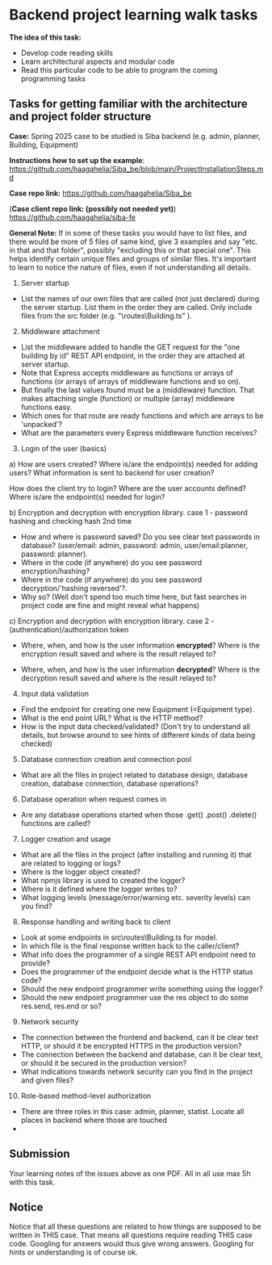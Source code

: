 # Backend project learning walk tasks 

**The idea of this task:**

* Develop code reading skills
* Learn architectural aspects and modular code
* Read this particular code to be able to program the coming programming tasks

## Tasks for getting familiar with the architecture and project folder structure

**Case:** Spring 2025 case to be studied is Siba backend (e.g. admin, planner, Building, Equipment)

**Instructions how to set up the example**: https://github.com/haagahelia/Siba_be/blob/main/ProjectInstallationSteps.md 

**Case repo link:** https://github.com/haagahelia/Siba_be

(**Case client repo link: (possibly not needed yet)**) https://github.com/haagahelia/siba-fe

**General Note:** If in some of these tasks you would have to list files, and there would be more of 5 files of same kind, give 3 examples and say "etc. in that and that folder", possibly "excluding this or that special one". This helps identify certain unique files and groups of similar files. It's important to learn to notice the nature of files, even if not understanding all details.
 
1. Server startup

* List the names of our own files that are called (not just declared) during the server startup. List them in the order they are called. Only include files from the src folder (e.g. "\routes\Building.ts" ).

2. Middleware attachment

* List the middleware added to handle the GET request for the "one building by id" REST API endpoint, in the order they are attached at server startup.
* Note that Express accepts middleware as functions or arrays of functions (or arrays of arrays of middleware functions and so on).
* But finally the last values found must be a (middleware) function. That makes attaching single (function) or multiple (array) middleware functions easy.
* Which ones for that route are ready functions and which are arrays to be 'unpacked'?
* What are the parameters every Express middleware function receives?

3. Login of the user (basics)

a) How are users created? Where is/are the endpoint(s) needed for adding users? What information is sent to backend for user creation?

How does the client try to login? Where are the user accounts defined? Where is/are the endpoint(s) needed for login?

b) Encryption and decryption with encryption library. case 1 - password hashing and checking hash 2nd time

* How and where is password saved? Do you see clear text passwords in database? (user/email: admin, password: admin, user/email:planner, password: planner). 
* Where in the code (if anywhere) do you see password encryption/hashing? 
* Where in the code (if anywhere) do you see password decryption/'hashing reversed'?. 
* Why so? (Well don't spend too much time here, but fast searches in project code are fine and might reveal what happens)

c) Encryption and decryption with encryption library. case 2 - (authentication)/authorization token

* Where, when, and how is the user information **encrypted**? Where is the encryption result saved and where is the result relayed to?

* Where, when, and how is the user information **decrypted**? Where is the decryption result saved and where is the result relayed to?

4. Input data validation

* Find the endpoint for creating one new Equipment (=Equipment type). 
* What is the end point URL? What is the HTTP method? 
* How is the input data checked/validated? (Don't try to understand all details, but browse around to see hints of different kinds of data being checked)

5. Database connection creation and connection pool

* What are all the files in project related to database design, database creation, database connection, database operations?

6. Database operation when request comes in

* Are any database operations started when those .get() .post() .delete() functions are called?

7. Logger creation and usage

* What are all the files in the project (after installing and running it) that are related to logging or logs?
* Where is the logger object created? 
* What npmjs library is used to created the logger? 
* Where is it defined where the logger writes to?
* What logging levels (message/error/warning etc. severity levels) can you find?

8. Response handling and writing back to client

* Look at some endpoints in src\routes\Building.ts for model. 
* In which file is the final response written back to the caller/client? 
* What info does the programmer of a single REST API endpoint need to provide? 
* Does the programmer of the endpoint decide what is the HTTP status code?
* Should the new endpoint programmer write something using the logger?
* Should the new endpoint programmer use the res object to do some res.send, res.end or so? 

9. Network security

* The connection between the frontend and backend, can it be clear text HTTP, or should it be encrypted HTTPS in the production version?
* The connection between the backend and database, can it be clear text, or should it be secured in the production version?
* What indications towards network security can you find in the project and given files?

10. Role-based method-level authorization

* There are three roles in this case: admin, planner, statist. Locate all places in backend where those are touched
* 

## Submission

Your learning notes of the issues above as one PDF. All in all use max 5h with this task.

## Notice
Notice that all these questions are related to how things are supposed to be written in THIS case. That means all questions require reading THIS case code. Googling for answers would thus give wrong answers. Googling for hints or understanding is of course ok.